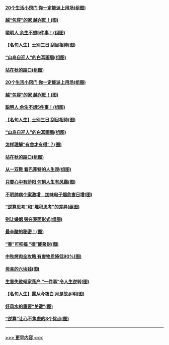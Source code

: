 #### [20个生活小窍门 你一定能派上用场(组图)](../pages/p8/907510.md?t=09161611) 
#### [越“包容”的家 越兴旺！(图)](../pages/p8/907328.md?t=09161611) 
#### [聪明人 余生不想5件事！(组图)](../pages/p8/907364.md?t=09161611) 
#### [【名句人生】士别三日 刮目相待(图)](../pages/p8/906988.md?t=09161611) 
#### [“山鸟自迎人”的白耳画眉(组图)](../pages/p8/907332.md?t=09161611) 
#### [站在秋的路口(组图)](../pages/p8/906914.md?t=09161611) 
#### [20个生活小窍门 你一定能派上用场(组图)](../pages/p8/907510.md?t=09161611) 
#### [越“包容”的家 越兴旺！(图)](../pages/p8/907328.md?t=09161611) 
#### [聪明人 余生不想5件事！(组图)](../pages/p8/907364.md?t=09161611) 
#### [【名句人生】士别三日 刮目相待(图)](../pages/p8/906988.md?t=09161611) 
#### [“山鸟自迎人”的白耳画眉(组图)](../pages/p8/907332.md?t=09161611) 
#### [怎样理解“有舍才有得”？(图)](../pages/p8/906872.md?t=09161611) 
#### [站在秋的路口(组图)](../pages/p8/906914.md?t=09161611) 
#### [从一双鞋 看巴菲特的人生观(组图)](../pages/p8/907311.md?t=09161611) 
#### [只要心中有骄阳 何惧人生有风霜(图)](../pages/p8/907320.md?t=09161611) 
#### [不明肺病个案激增　加味电子烟危害日增(图)](../pages/p8/907307.md?t=09161611) 
#### [“逆算思考”和“堆积思考”的差异(组图)](../pages/p8/907229.md?t=09161611) 
#### [别让婚姻 毁在表面形式(组图)](../pages/p8/907118.md?t=09161611) 
#### [最辛酸的秘密！(图)](../pages/p8/906327.md?t=09161611) 
#### [“善”可积福 “德”能聚财(图)](../pages/p8/906906.md?t=09161611) 
#### [中秋烤肉全攻略 有害物质降低90%(图)](../pages/p8/907227.md?t=09161611) 
#### [母亲的六块钱(图)](../pages/p8/907107.md?t=09161611) 
#### [生意失败倾家荡产 “一件事”令人生逆转(图)](../pages/p8/907101.md?t=09161611) 
#### [【名句人生】露从今夜白 月是故乡明(图)](../pages/p8/906558.md?t=09161611) 
#### [好风水的重要“关键”(图)](../pages/p8/907087.md?t=09161611) 
#### [“逆算”让心不焦虑的3个优点(图)](../pages/p8/907070.md?t=09161611) 

----
#### [ >>> 更早内容 <<< ](../indexes/p8-earlier.md)
